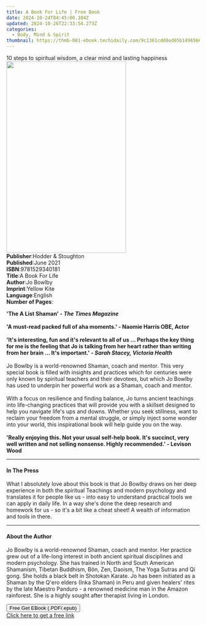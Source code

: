 ```yaml
---
title: A Book For Life | Free Book
date: 2024-10-24T04:45:00.104Z
updated: 2024-10-26T22:33:54.273Z
categories:
  - Body, Mind & Spirit
thumbnail: https://thmb-001-ebook.techidaily.com/9c1361cdd8ed65b1496566da96f7e13c764d2c45e999bec68d2705ade516c0a1.jpg
---
```

<main id="book-container">
  <div class="flex flex-col">
    <div class="book-brief flex-1 py-6 px-4 sm:p-6 md:py-10 md:px-8">
      <!-- brief-->
      <div class="book-brief-main">
        10 steps to spiritual wisdom, a clear mind and lasting happiness
      </div>
    </div>
    <div
      class="book-meta-info flex-1 grid gap-4 col-start-1 col-end-3 row-start-1 sm:mb-6 sm:grid-cols-4 lg:gap-6 lg:col-start-2 lg:row-end-6 lg:row-span-6 lg:mb-0"
    >
      <div
        class="book-meta-info-left place-content-center mt-4 p-4 text-sm leading-6 col-start-2 col-span-2 dark:text-slate-400"
      >
        <img
          class="w-full h-500 object-cover rounded-lg sm:h-255 sm:col-span-2 lg:col-span-full"
          src="https://img-001-ebook.techidaily.com/161eb76ae44423b87285420c57544ac243aa0d321ca8b13667fa3183c8893c4f.jpg"
          alt=""
          width="312"
          height="500"
        />
      </div>
      <div
        class="book-meta-info-right mt-2 col-start-1 row-start-2 col-span-3 self-center"
      >
        <!-- meta data  -->
        <div class="flex flex-col px-4 md:px-8">
          <div class="flex-1">
            <strong>Publisher</strong>:<span class="px-2"
              >Hodder &amp; Stoughton</span
            >
          </div>
          <div class="flex-1">
            <strong>Published</strong>:<span class="px-2">June 2021</span>
          </div>
          <div class="flex-1">
            <strong>ISBN</strong>:<span class="px-2">9781529340181</span>
          </div>
          <div class="flex-1">
            <strong>Title</strong>:<span class="px-2">A Book For Life</span>
          </div>
          <div class="flex-1">
            <strong>Author</strong>:<span class="px-2">Jo Bowlby</span>
          </div>
          <div class="flex-1">
            <strong>Imprint</strong>:<span class="px-2">Yellow Kite</span>
          </div>
          <div class="flex-1">
            <strong>Language</strong>:<span class="px-2">English</span>
          </div>
          <div class="flex-1">
            <strong>Number of Pages</strong>:<span class="px-2"></span>
          </div>
        </div>
      </div>
    </div>
    <div class="book-description flex-1 py-6 px-4 sm:p-6 md:py-10 md:px-8">
      <div class="book-description-main">
        <div accordion-content="" id="description">
          <p>
            <b
              >'The A List Shaman' - <i>The Times Magazine</i><br /><br />'A
              must-read packed full of aha moments.' - Naomie Harris OBE,
              Actor<br /><br />'It's interesting, fun and it's relevant to all
              of us ... Perhaps the key thing for me is the feeling that Jo is
              talking from her heart rather than writing from her brain ... It's
              important.' -<i> Sarah Stacey, Victoria Health</i></b
            ><br /><br />Jo Bowlby is a world-renowned Shaman, coach and mentor.
            This very special book is filled with insights and practices which
            for centuries were only known by spiritual teachers and their
            devotees, but which Jo Bowlby has used to underpin her powerful work
            as a Shaman, coach and mentor.<br /><br />With a focus on resilience
            and finding balance, Jo turns ancient teachings into life-changing
            practices that will provide you with a skillset designed to help you
            navigate life's ups and downs. Whether you seek stillness, want to
            reclaim your freedom from a mental struggle, or simply inject some
            wonder into your world, this inspirational book will help guide you
            on the way.<br /><br /><b
              >'Really enjoying this. Not your usual self-help book. It's
              succinct, very well written and not selling nonsense. Highly
              recommended.' - Levison Wood</b
            >
          </p>
        </div>
        <div class="accordion-fader"></div>
      </div>
    </div>
    <div class="book-excerpts flex-1 py-6 px-4 sm:p-6 md:py-10 md:px-8">
      <!-- excerpts-->
      <div class="book-excerpts-main">
        <hr />
        <h4 class="placeholder placeholder-heading">
          <span>In The Press</span>
        </h4>
        <p>
          What I absolutely love about this book is that Jo Bowlby draws on her
          deep experience in both the spiritual Teachings and modern psychology
          and translates it for people like us - into easy to understand
          practical tools we can apply in daily life. In a way she's done the
          deep research and homework for us - so it's a bit like a cheat sheet!
          A wealth of information and tools in there.
        </p>
      </div>
    </div>
    <div class="book-about-author flex-1 py-6 px-4 sm:p-6 md:py-10 md:px-8">
      <!-- about author-->
      <div class="book-main-author-main">
        <hr />
        <h4 class="placeholder placeholder-heading">
          <span>About the Author</span>
        </h4>
        <p>
          Jo Bowlby is a world-renowned Shaman, coach and mentor. Her practice
          grew out of a life-long interest in both ancient spiritual disciplines
          and modern psychology. She has trained in North and South American
          Shamanism, Tibetan Buddhism, Bön, Zen, Daoism, The Yoga Sutras and Qi
          gong. She holds a black belt in Shotokan Karate. Jo has been initiated
          as a Shaman by the Q'ero elders (Inka Shaman) in Peru and given
          healers' rites by the late Maestro Panduro - a renowned medicine man
          in the Amazon rainforest. She is a highly sought after therapist
          living in London.
        </p>
      </div>
    </div>
    <div class="book-free-get flex-1 py-6 px-4 sm:p-6 md:py-10 md:px-8">
      <button
        id="btn-free-get"
        class="bg-blue-500 hover:bg-blue-700 text-white font-bold py-2 px-4 rounded"
      >
        Free Get EBook (.PDF/.epub)
      </button>
      <div id="countdown-display" class="px-2 text-lg mt-2"></div>
      <a
        id="free-link"
        class="hidden bg-blue-500 hover:bg-blue-700 text-white font-bold py-2 px-4 rounded"
        href="https://www.ebooks.com/en-us/book/210105578/a-book-for-life/jo-bowlby/"
        target="_blank"
        >Click here to get a free link</a
      >
    </div>
    <script>
      let countdownTime = 0;
      let countdownInterval = null;
      document
        .getElementById('btn-free-get')
        .addEventListener('click', startCountdown);
      function startCountdown() {
        countdownTime = new Date().getTime() + 60000 * 3;
        countdownInterval = setInterval(updateCountdown, 1000);
        document.getElementById('btn-free-get').disabled = true;
        document
          .getElementById('btn-free-get')
          .classList.add('bg-gray-500', 'cursor-not-allowed');
      }
      function updateCountdown() {
        let currentTime = new Date().getTime();
        let timeLeft = countdownTime - currentTime;
        let secondsLeft = Math.floor(timeLeft / 1000);
        document.getElementById('countdown-display').innerHTML =
          `Remaining time: ${secondsLeft} seconds.`;
        if (secondsLeft <= 0) {
          clearInterval(countdownInterval);
          document.getElementById('btn-free-get').classList.add('hidden');
          document.getElementById('free-link').classList.remove('hidden');
          document.getElementById('countdown-display').innerHTML = '';
        }
      }
    </script>
  </div>
</main>

<ins class="adsbygoogle"
      style="display:block"
      data-ad-client="ca-pub-7571918770474297"
      data-ad-slot="8358498916"
      data-ad-format="auto"
      data-full-width-responsive="true"></ins>
    
